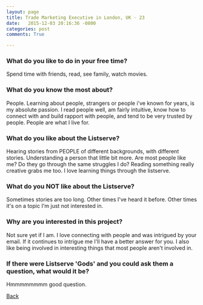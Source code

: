 ```yaml
---
layout: page
title: Trade Marketing Executive in London, UK - 23
date:   2015-12-03 20:16:36 -0800
categories: post
comments: True

---
```


### What do you like to do in your free time?
<p>Spend time with friends, read, see family, watch movies.</p>

### What do you know the most about?
<p>People. Learning about people, strangers or people i've known for years, is my absolute passion. I read people well, am fairly intuitive, know how to connect with and build rapport with people, and tend to be very trusted by people. People are what I live for. </p>

### What do you like about the Listserve?
<p>Hearing stories from PEOPLE of different backgrounds, with different stories. Understanding a person that little bit more. Are most people like me? Do they go through the same struggles I do? Reading something really creative grabs me too. I love learning things through the listserve.</p>

### What do you NOT like about the Listserve?
<p>Sometimes stories are too long. Other times I've heard it before. Other times it's on a topic I'm just not interested in.</p>

### Why are you interested in this project?
<p>Not sure yet if I am. I love connecting with people and was intrigued by your email. If it continues to intrigue me I'll have a better answer for you. I also like being involved in interesting things that most people aren't involved in. </p>

### If there were Listserve 'Gods' and you could ask them a question, what would it be?
<p>Hmmmmmmmm good question.</p>

[Back][1]

[1]: /home/responders/all